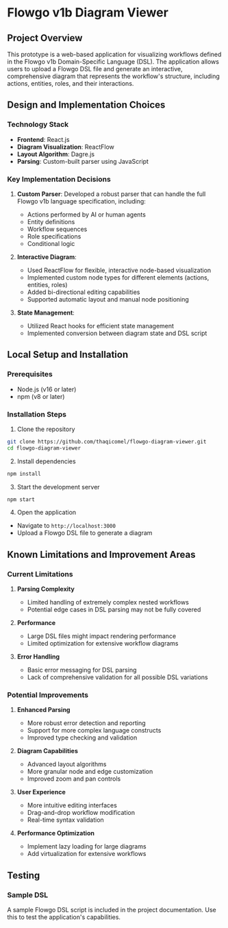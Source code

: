 # Flowgo v1b Diagram Viewer

## Project Overview

This prototype is a web-based application for visualizing workflows defined in the Flowgo v1b Domain-Specific Language (DSL). The application allows users to upload a Flowgo DSL file and generate an interactive, comprehensive diagram that represents the workflow's structure, including actions, entities, roles, and their interactions.

## Design and Implementation Choices

### Technology Stack
- **Frontend**: React.js
- **Diagram Visualization**: ReactFlow
- **Layout Algorithm**: Dagre.js
- **Parsing**: Custom-built parser using JavaScript

### Key Implementation Decisions
1. **Custom Parser**: Developed a robust parser that can handle the full Flowgo v1b language specification, including:
   - Actions performed by AI or human agents
   - Entity definitions
   - Workflow sequences
   - Role specifications
   - Conditional logic

2. **Interactive Diagram**:
   - Used ReactFlow for flexible, interactive node-based visualization
   - Implemented custom node types for different elements (actions, entities, roles)
   - Added bi-directional editing capabilities
   - Supported automatic layout and manual node positioning

3. **State Management**:
   - Utilized React hooks for efficient state management
   - Implemented conversion between diagram state and DSL script

## Local Setup and Installation

### Prerequisites
- Node.js (v16 or later)
- npm (v8 or later)

### Installation Steps
1. Clone the repository
```bash
git clone https://github.com/thaqicomel/flowgo-diagram-viewer.git
cd flowgo-diagram-viewer
```

2. Install dependencies
```bash
npm install
```

3. Start the development server
```bash
npm start
```

4. Open the application
- Navigate to `http://localhost:3000`
- Upload a Flowgo DSL file to generate a diagram

## Known Limitations and Improvement Areas

### Current Limitations
1. **Parsing Complexity**
   - Limited handling of extremely complex nested workflows
   - Potential edge cases in DSL parsing may not be fully covered

2. **Performance**
   - Large DSL files might impact rendering performance
   - Limited optimization for extensive workflow diagrams

3. **Error Handling**
   - Basic error messaging for DSL parsing
   - Lack of comprehensive validation for all possible DSL variations

### Potential Improvements
1. **Enhanced Parsing**
   - More robust error detection and reporting
   - Support for more complex language constructs
   - Improved type checking and validation

2. **Diagram Capabilities**
   - Advanced layout algorithms
   - More granular node and edge customization
   - Improved zoom and pan controls

3. **User Experience**
   - More intuitive editing interfaces
   - Drag-and-drop workflow modification
   - Real-time syntax validation

4. **Performance Optimization**
   - Implement lazy loading for large diagrams
   - Add virtualization for extensive workflows

## Testing

### Sample DSL
A sample Flowgo DSL script is included in the project documentation. Use this to test the application's capabilities.
